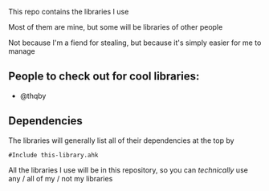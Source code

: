 This repo contains the libraries I use

Most of them are mine, but some will be libraries of other people

Not because I'm a fiend for stealing, but because it's simply easier for me to manage

## People to check out for cool libraries:

* @thqby

## Dependencies

The libraries will generally list all of their dependencies at the top by

```
#Include this-library.ahk
```

All the libraries I use will be in this repository, so you can *technically* use any / all of my / not my libraries